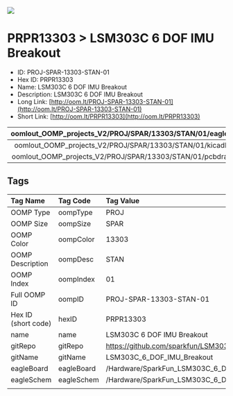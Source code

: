 


  
![][im]
# PRPR13303 > LSM303C 6 DOF IMU Breakout

- ID: PROJ-SPAR-13303-STAN-01
- Hex ID: PRPR13303
- Name: LSM303C 6 DOF IMU Breakout
- Description: LSM303C 6 DOF IMU Breakout
- Long Link: [http://oom.lt/PROJ-SPAR-13303-STAN-01](http://oom.lt/PROJ-SPAR-13303-STAN-01)
- Short Link: [http://oom.lt/PRPR13303](http://oom.lt/PRPR13303)
  

|oomlout_OOMP_projects_V2/PROJ/SPAR/13303/STAN/01/eagleImage.png|oomlout_OOMP_projects_V2/PROJ/SPAR/13303/STAN/01/eagleSchemImage.png|oomlout_OOMP_projects_V2/PROJ/SPAR/13303/STAN/01/kicadPcb3dFront.png|oomlout_OOMP_projects_V2/PROJ/SPAR/13303/STAN/01/kicadPcb3dBack.png|
| :---: | :---: | :---: | :---: |
|oomlout_OOMP_projects_V2/PROJ/SPAR/13303/STAN/01/kicadPcb3d.png|oomlout_OOMP_projects_V2/PROJ/SPAR/13303/STAN/01/bomBack.png|oomlout_OOMP_projects_V2/PROJ/SPAR/13303/STAN/01/bomFront.png|oomlout_OOMP_projects_V2/PROJ/SPAR/13303/STAN/01/pcbdraw.svg|
|oomlout_OOMP_projects_V2/PROJ/SPAR/13303/STAN/01/pcbdrawBack.svg||||

## Tags
  

|Tag Name|Tag Code|Tag Value|
| :--- | :--- | :--- |
|OOMP Type|oompType|PROJ|
|OOMP Size|oompSize|SPAR|
|OOMP Color|oompColor|13303|
|OOMP Description|oompDesc|STAN|
|OOMP Index|oompIndex|01|
|Full OOMP ID|oompID|PROJ-SPAR-13303-STAN-01|
|Hex ID (short code)|hexID|PRPR13303|
|name|name|LSM303C 6 DOF IMU Breakout|
|gitRepo|gitRepo|https://github.com/sparkfun/LSM303C_6_DOF_IMU_Breakout|
|gitName|gitName|LSM303C_6_DOF_IMU_Breakout|
|eagleBoard|eagleBoard|/Hardware/SparkFun_LSM303C_6_DOF_IMU_Breakout.brd|
|eagleSchem|eagleSchem|/Hardware/SparkFun_LSM303C_6_DOF_IMU_Breakout.sch|
||||



[im]: PROJ/SPAR/13303/STAN/01/kicadPcb3d_450.png
